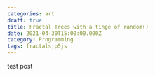 ```yaml
---
categories: art
draft: true
title: Fractal Trees with a tinge of random()
date: 2021-04-30T15:00:00.000Z
category: Programming
tags: fractals;p5js
---
```


test post
